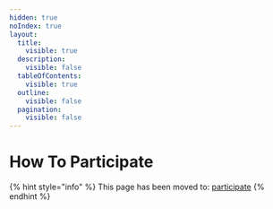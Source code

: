 ```yaml
---
hidden: true
noIndex: true
layout:
  title:
    visible: true
  description:
    visible: false
  tableOfContents:
    visible: true
  outline:
    visible: false
  pagination:
    visible: false
---
```


# How To Participate

{% hint style="info" %}
This page has been moved to: [participate](../competitions/participate/ "mention")
{% endhint %}

